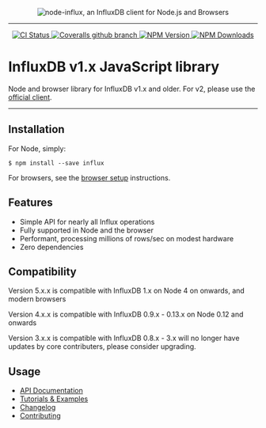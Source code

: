 <p align="center">
  <img src="https://raw.github.com/node-influx/node-influx/master/logo.png?v3" alt="node-influx, an InfluxDB client for Node.js and Browsers">
</p>

<hr/>

<p align="center">
  <b><!--An InfluxDB Client for Node.js and Browsers--></b>
</p>

<p align="center">
 <a href="https://github.com/node-influx/node-influx/actions">
    <img src="https://img.shields.io/github/actions/workflow/status/node-influx/node-influx/CI.yml?branch=master&style=flat-square"
         alt="CI Status">
  </a>
  <a href="">
    <img alt="Coveralls github branch" src="https://img.shields.io/coveralls/github/node-influx/node-influx/master.svg?style=flat-square">
  </a>
  <a href="https://www.npmjs.com/package/influx">
    <img src="https://img.shields.io/npm/v/influx.svg?style=flat-square"
          alt="NPM Version">
  </a>
  <a href="https://www.npmjs.com/package/influx">
    <img src="https://img.shields.io/npm/dm/influx.svg?style=flat-square"
         alt="NPM Downloads">

  </a>
</p>

# InfluxDB v1.x JavaScript library

Node and browser library for InfluxDB v1.x and older. For v2, please use the [official client](https://github.com/influxdata/influxdb-client-js/).

<hr/>

## Installation

For Node, simply:

    $ npm install --save influx

For browsers, see the [browser setup](https://node-influx.github.io/manual/usage.html#browser-setup) instructions.

## Features

- Simple API for nearly all Influx operations
- Fully supported in Node and the browser
- Performant, processing millions of rows/sec on modest hardware
- Zero dependencies

## Compatibility

Version 5.x.x is compatible with InfluxDB 1.x on Node 4 on onwards, and modern browsers

Version 4.x.x is compatible with InfluxDB 0.9.x - 0.13.x on Node 0.12 and onwards

Version 3.x.x is compatible with InfluxDB 0.8.x - 3.x will no longer have updates by core contributers, please consider upgrading.

## Usage

- [API Documentation](https://node-influx.github.io/class/src/index.js~InfluxDB.html)
- [Tutorials & Examples](https://node-influx.github.io/manual/tutorial.html)
- [Changelog](https://node-influx.github.io/manual/changelog.html)
- [Contributing](CONTRIBUTING.md)
